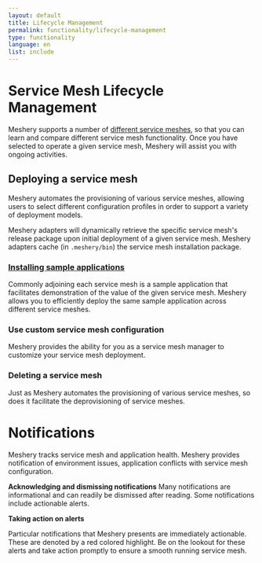 ```yaml
---
layout: default
title: Lifecycle Management
permalink: functionality/lifecycle-management
type: functionality
language: en
list: include
---
```

<a name="lifecycle-management"></a>

# Service Mesh Lifecycle Management

Meshery supports a number of [different service meshes](installation/adapters), so that you can learn and compare different service mesh functionality. Once you have selected to operate a given service mesh, Meshery will assist you with ongoing activities.

## Deploying a service mesh

Meshery automates the provisioning of various service meshes, allowing users to select different configuration profiles in order to support a variety of deployment models.

Meshery adapters will dynamically retrieve the specific service mesh's release package upon initial deployment of a given service mesh. Meshery adapters cache (in `.meshery/bin`) the service mesh installation package.

### [Installing sample applications](/docs/guides/sample-apps)

Commonly adjoining each service mesh is a sample application that facilitates demonstration of the value of the given service mesh. Meshery allows you to efficiently deploy the same sample application across different service meshes.

### Use custom service mesh configuration

Meshery provides the ability for you as a service mesh manager to customize your service mesh deployment.

### Deleting a service mesh

Just as Meshery automates the provisioning of various service meshes, so does it facilitate the deprovisioning of service meshes.

# Notifications 

Meshery tracks service mesh and application health. Meshery provides notification of environment issues, application conflicts with service mesh configuration.

**Acknowledging and dismissing notifications**
Many notifications are informational and can readily be dismissed after reading. Some notifications include actionable alerts.

<strong>Taking action on alerts</strong>

Particular notifications that Meshery presents are immediately actionable. These are denoted by a red colored highlight. Be on the lookout for these alerts and take action promptly to ensure a smooth running service mesh.
